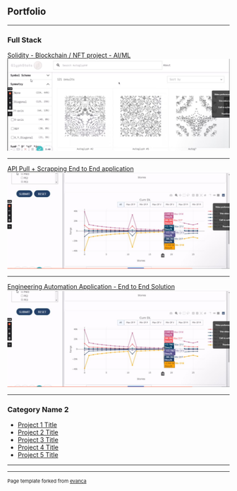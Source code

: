 ## Portfolio

---

### Full Stack 

[Solidity - Blockchain / NFT project - AI/ML](https://www.loom.com/share/a13c77ccd6f2433bb82b2aa01af0c4d0)
<img src="images/dummy_thumbnail1.jpg?raw=true"/>

---
[API Pull + Scrapping End to End application ](https://www.loom.com/share/8db51c936fa94eb8b04154bffd206d41)
<img src="images/dummy_thumbnail.jpg?raw=true"/>

---
[Engineering Automation Application - End to End Solution](https://www.loom.com/share/90d300e999b44a8498b74a49f471b0d3)
<img src="images/dummy_thumbnail.jpg?raw=true"/>

---

### Category Name 2

- [Project 1 Title](http://example.com/)
- [Project 2 Title](http://example.com/)
- [Project 3 Title](http://example.com/)
- [Project 4 Title](http://example.com/)
- [Project 5 Title](http://example.com/)

---




---
<p style="font-size:11px">Page template forked from <a href="https://github.com/evanca/quick-portfolio">evanca</a></p>
<!-- Remove above link if you don't want to attibute -->
